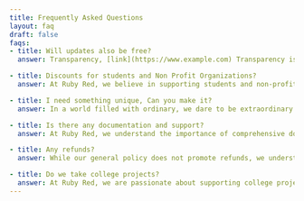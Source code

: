 ```yaml
---
title: Frequently Asked Questions
layout: faq
draft: false
faqs:
- title: Will updates also be free?
  answer: Transparency, [link](https://www.example.com) Transparency is at the core of our values, and we believe in setting realistic expectations for our clients. While updates may not be provided for free in the future, we are committed to providing ongoing support and ensuring your satisfaction. As our valued partner, we will always prioritize your needs and strive to deliver the highest quality service. Rest assured, any future updates or enhancements will be accompanied by relevant discounts and high priority attention. Your continued success and satisfaction are our top priorities, and we will work closely with you to find the most suitable solutions that meet your evolving requirements. Contact us today to learn more about our commitment to your long-term satisfaction!

- title: Discounts for students and Non Profit Organizations?
  answer: At Ruby Red, we believe in supporting students and non-profit organizations in their endeavors. We understand the importance of education and the valuable contributions made by non-profit entities. While we strive to maintain our business margins to ensure the sustainability of our services, we are pleased to offer limited discounts to students and non-profit organizations.Our goal is to foster growth, learning, and positive impact within these communities. If you are a student or a non-profit organization, reach out to us to discuss how we can collaborate and provide you with the best possible solutions at a discounted rate. Together, let's create a brighter future and make a difference in the world.

- title: I need something unique, Can you make it?
  answer: In a world filled with ordinary, we dare to be extraordinary. At [Company Name], we believe in pushing boundaries, challenging conventions, and redefining what's possible. We are a team of relentless innovators, driven by the pursuit of excellence and driven to create transformative solutions. Our unique approach combines cutting-edge technologies, out-of-the-box thinking, and a deep understanding of your vision. We are here to help you unleash your full potential and bring your boldest ideas to life. Embrace the extraordinary and embark on a journey of limitless possibilities with [Company Name]. Together, let's turn your vision into a reality that stands apart from the rest.

- title: Is there any documentation and support?
  answer: At Ruby Red, we understand the importance of comprehensive documentation and reliable support. We provide detailed documentation for our solutions, ensuring that you have clear instructions and resources to maximize their benefits. In addition, our dedicated support team is readily available to assist you with any questions, concerns, or technical issues that may arise. We are committed to delivering exceptional customer service and ensuring your satisfaction throughout your journey with us. Rest assured, you can rely on our robust documentation and reliable support to enhance your experience and achieve success.

- title: Any refunds?
  answer: While our general policy does not promote refunds, we understand that exceptional circumstances may arise. At Ruby Red, we value our customers' satisfaction and strive to address any concerns that may arise with our solutions. We carefully evaluate refund requests on a case-by-case basis, taking into consideration the nature of the issue and our ability to resolve it satisfactorily. Our priority is to ensure that you receive the value and quality you expect from our services. Rest assured, if a refund is deemed appropriate, we will work with you to find a fair and mutually agreeable solution. Your trust and satisfaction are of utmost importance to us, and we are committed to providing the best possible experience for our valued customers.

- title: Do we take college projects?
  answer: At Ruby Red, we are passionate about supporting college projects and guiding students towards success. Whether you need assistance in developing your project or seeking guidance in writing clean and functional code, our experienced professionals are here to help. We understand the importance of project documentation in academic settings, and we can assist you in preparing comprehensive and concise documentation that meets your college's requirements. With our expertise and support, you can confidently tackle your college project, gain practical skills, and deliver a remarkable outcome that reflects your capabilities. Contact us today to embark on a collaborative journey towards excellence in your college project.
---
```

